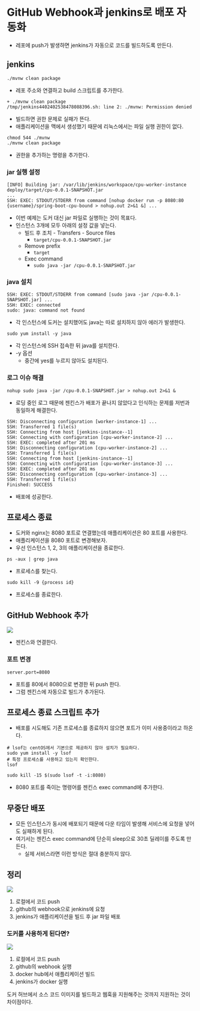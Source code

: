 # GitHub Webhook과 jenkins로 배포 자동화

- 레포에 push가 발생하면 jenkins가 자동으로 코드를 빌드하도록 만든다.

## jenkins

```shell
./mvnw clean package
```

- 레포 주소와 연결하고 build 스크립트를 추가한다.

```shell
+ ./mvnw clean package
/tmp/jenkins4402402538478088396.sh: line 2: ./mvnw: Permission denied
```

- 빌드하면 권한 문제로 실패가 뜬다.
- 애플리케이션을 맥에서 생성했기 때문에 리눅스에서는 파일 실행 권한이 없다.

```shell
chmod 544 ./mvnw
./mvnw clean package
```

- 권한을 추가하는 명령을 추가한다.

### jar 실행 설정

```text
[INFO] Building jar: /var/lib/jenkins/workspace/cpu-worker-instance deploy/target/cpu-0.0.1-SNAPSHOT.jar
...
SSH: EXEC: STDOUT/STDERR from command [nohup docker run -p 8080:80 {username}/spring-boot-cpu-bound > nohup.out 2>&1 &] ...
```

- 이번 예제는 도커 대신 jar 파일로 실행하는 것이 목표다.
- 인스턴스 3개에 모두 아래의 설정 값을 넣는다.
    - 빌드 후 조치 - Transfers - Source files
        - `target/cpu-0.0.1-SNAPSHOT.jar`
    - Remove prefix
        - `target`
    - Exec command
        - `sudo java -jar /cpu-0.0.1-SNAPSHOT.jar`

### java 설치

```text
SSH: EXEC: STDOUT/STDERR from command [sudo java -jar /cpu-0.0.1-SNAPSHOT.jar] ...
SSH: EXEC: connected
sudo: java: command not found
```

- 각 인스턴스에 도커는 설치했어도 java는 따로 설치하지 않아 에러가 발생한다.

```shell
sudo yum install -y java
```

- 각 인스턴스에 SSH 접속한 뒤 java를 설치한다.
- -y 옵션
    - 중간에 yes를 누르지 않아도 설치된다.

### 로그 이슈 해결

```shell
nohup sudo java -jar /cpu-0.0.1-SNAPSHOT.jar > nohup.out 2>&1 &
```

- 로딩 중인 로그 때문에 젠킨스가 배포가 끝나지 않았다고 인식하는 문제를 저번과 동일하게 해결한다.

```shell
SSH: Disconnecting configuration [worker-instance-1] ...
SSH: Transferred 1 file(s)
SSH: Connecting from host [jenkins-instance--1]
SSH: Connecting with configuration [cpu-worker-instance-2] ...
SSH: EXEC: completed after 201 ms
SSH: Disconnecting configuration [cpu-worker-instance-2] ...
SSH: Transferred 1 file(s)
SSH: Connecting from host [jenkins-instance--1]
SSH: Connecting with configuration [cpu-worker-instance-3] ...
SSH: EXEC: completed after 201 ms
SSH: Disconnecting configuration [cpu-worker-instance-3] ...
SSH: Transferred 1 file(s)
Finished: SUCCESS
```

- 배포에 성공한다.

## 프로세스 종료

- 도커와 nginx는 8080 포트로 연결했는데 애플리케이션은 80 포트를 사용한다.
- 애플리케이션을 8080 포트로 변경해보자.
- 우선 인스턴스 1, 2, 3의 애플리케이션을 종료한다.

```shell
ps -aux | grep java
```

- 프로세스를 찾는다.

```shell
sudo kill -9 {process id}
```

- 프로세스를 종료한다.

## GitHub Webhook 추가

![](../../.gitbook/assets/backend-system-practice/03/screenshot%202022-05-02%20오전%208.04.30.png)

- 젠킨스와 연결한다.

### 포트 변경

```properties
server.port=8080
```

- 포트를 80에서 8080으로 변경한 뒤 push 한다.
- 그럼 젠킨스에 자동으로 빌드가 추가된다.

## 프로세스 종료 스크립트 추가

- 배포를 시도해도 기존 프로세스를 종료하지 않으면 포트가 이미 사용중이라고 하온다.

```shell
# lsof는 centOS에서 기본으로 제공하지 않아 설치가 필요하다.
sudo yum install -y lsof
# 특정 프로세스를 사용하고 있는지 확인한다.
lsof
```

```shell
sudo kill -15 $(sudo lsof -t -i:8080)
```

- 8080 포트를 죽이는 명령어를 젠킨스 exec command에 추가한다.

## 무중단 배포

- 모든 인스턴스가 동시에 배포되기 때문에 다운 타임이 발생해 서비스에 요청을 넣어도 실패하게 된다.
- 여기서는 젠킨스 exec command에 단순히 sleep으로 30초 딜레이를 주도록 만든다.
    - 실제 서비스라면 이런 방식은 절대 충분하지 않다.

## 정리

![](../../.gitbook/assets/backend-system-practice/03/2048x.jpg)

1. 로컬에서 코드 push
2. github의 webhook으로 jenkins에 요청
3. jenkins가 애플리케이션을 빌드 후 jar 파일 배포

### 도커를 사용하게 된다면?

![](../../.gitbook/assets/backend-system-practice/03/2048xauto.jpg)

1. 로컬에서 코드 push
2. github의 webhook 실행
3. docker hub에서 애플리케이션 빌드
4. jenkins가 docker 실행

도커 허브에서 소스 코드 이미지를 빌드하고 웹훅을 지원해주는 것까지 지원하는 것이 차이점이다.
